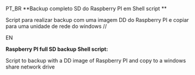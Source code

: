 ﻿PT_BR 
**Backup completo SD do Raspberry PI em   Shell script **

Script para realizar backup com uma imagem DD do Raspberry PI e copiar para uma unidade de rede do windows
//

EN

**Raspberry PI  full SD backup Shell script:**

Script to backup with a DD image of Raspberry PI and copy to a windows share network drive
